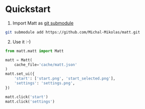 # Quickstart

1. Import Matt as [git submodule](https://www.atlassian.com/git/tutorials/git-submodule)

```sh
git submodule add https://github.com/Michal-Mikolas/matt.git
```

2. Use it :-)

```py
from matt.matt import Matt

matt = Matt(
    cache_file='cache/matt.json'
)
matt.set_ui({
    'start': ['start.png', 'start_selected.png'],
    'settings': 'settings.png',
})

matt.click('start')
matt.click('settings')
```
